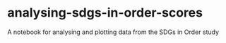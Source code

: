 # analysing-sdgs-in-order-scores
A notebook for analysing and plotting data from the SDGs in Order study
